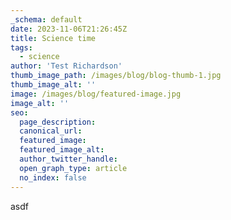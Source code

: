 ```yaml
---
_schema: default
date: 2023-11-06T21:26:45Z
title: Science time
tags:
  - science
author: 'Test Richardson'
thumb_image_path: /images/blog/blog-thumb-1.jpg
thumb_image_alt: ''
image: /images/blog/featured-image.jpg
image_alt: ''
seo:
  page_description:
  canonical_url:
  featured_image:
  featured_image_alt:
  author_twitter_handle:
  open_graph_type: article
  no_index: false
---
```

asdf